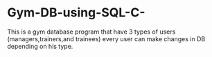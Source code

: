 # Gym-DB-using-SQL-C-
This is a gym database program that have 3 types of users (managers,trainers,and trainees) every user can make changes in DB depending on his type.
